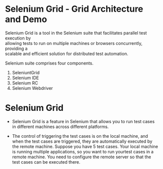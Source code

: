 # Selenium Grid - Grid Architecture and Demo

Selenium Grid is a tool in the Selenium suite that facilitates parallel test execution by  
allowing tests to run on multiple machines or browsers concurrently, providing a  
scalable and efficient solution for distributed test automation.  

Selenium suite comprises four components.
1. SeleniuntGrid
2. Selenium IDE
3. Selenium RC
4. Selenium Webdriver

# Selenium Grid
* Selenium Grid is a feature in Selenium that allows you to run test cases in
different machines across different platforms. 

* The control of triggering the test cases is on the local machine, and when the
test cases are triggered, they are automatically executed by the remote
machine. Suppose you have 5 test cases. Your local machine is running
multiple applications, so you want to run yourtest cases in a remote machine.
You need to configure the remote server so that the test cases can be
executed there.